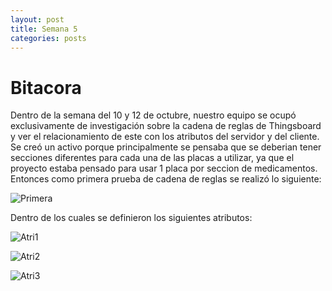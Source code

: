 ```yaml
---
layout: post
title: Semana 5
categories: posts
---
```


# Bitacora


Dentro de la semana del 10 y 12 de octubre, nuestro equipo se ocupó exclusivamente de investigación sobre la cadena de reglas de Thingsboard y ver el relacionamiento de este con los atributos del servidor y del cliente.
Se creó un activo porque principalmente se pensaba que se deberian tener secciones diferentes para cada una de las placas a utilizar, ya que el proyecto estaba pensado para usar 1 placa por seccion de medicamentos.
Entonces como primera prueba de cadena de reglas se realizó lo siguiente:

![Primera](/proyecto-pick-to-pharmacy/assets/PrimeraCadena.png)  

Dentro de los cuales se definieron los siguientes atributos:  

![Atri1](/proyecto-pick-to-pharmacy/assets/Atributos1.png)  

![Atri2](/proyecto-pick-to-pharmacy/assets/Atributos2.png)  

![Atri3](/proyecto-pick-to-pharmacy/assets/Atributos3.png) 


